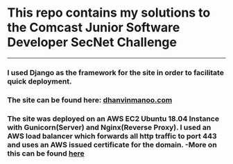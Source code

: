 # This repo contains my solutions to the Comcast Junior Software Developer SecNet Challenge
-------------------------------------------------------------------------------------------

### I used Django as the framework for the site in order to facilitate quick deployment.

### The site can be found here: [dhanvinmanoo.com](http://dhanvinmanoo.com)

### The site was deployed on an AWS EC2 Ubuntu 18.04 Instance with Gunicorn(Server) and Nginx(Reverse Proxy). I used an AWS load balancer which forwards all http traffic to port 443 and uses an AWS issued certificate for the domain. -More on this can be found [here](https://medium.com/@abhishekmeena_68076/how-to-deploy-the-flask-django-app-on-aws-ec2-with-gunicorn-ngnix-with-free-ssl-certificate-566b2ada3b6a)

